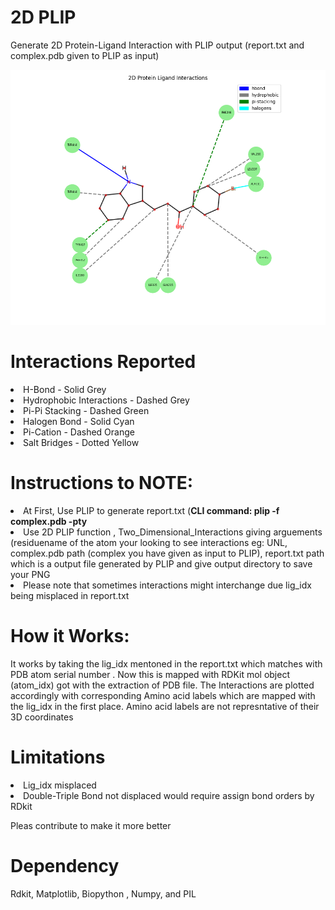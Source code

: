 # 2D PLIP
<p>Generate 2D Protein-Ligand Interaction with PLIP output (report.txt and complex.pdb given to PLIP as input)</p>
<Img src=".\2DPLIP.png" >

# Interactions Reported
<li>H-Bond - Solid Grey</li>
<li>Hydrophobic Interactions - Dashed Grey</li>
<li>Pi-Pi Stacking - Dashed Green</li>
<li>Halogen Bond - Solid Cyan</li>
<li>Pi-Cation - Dashed Orange</li>
<li>Salt Bridges -  Dotted Yellow</li>

# Instructions to NOTE:

<li> At First, Use PLIP to generate report.txt (<b>CLI command: plip -f complex.pdb -pty</b> </li>
<li> Use 2D PLIP function , Two_Dimensional_Interactions giving arguements (residuename of the atom your looking to see interactions eg: UNL, complex.pdb path (complex you have given as input to PLIP), report.txt path which is a output file generated by PLIP and give output directory to save your PNG</li>
<li>Please note that sometimes interactions might interchange due lig_idx being misplaced in report.txt</li>

# How it Works:

<p> It works by taking the lig_idx mentoned in the report.txt which matches with PDB atom serial number . Now this is mapped with RDKit mol object (atom_idx) got with the extraction of PDB file. The Interactions are plotted accordingly with corresponding Amino acid labels which are mapped with the lig_idx in the first place. Amino acid labels are not represntative of their 3D coordinates </p>

# Limitations

<li> Lig_idx misplaced</li>
<li> Double-Triple Bond not displaced would require assign bond orders by RDkit</li>
<p> Pleas contribute to make it more better</p>

# Dependency
Rdkit, Matplotlib, Biopython , Numpy, and PIL
